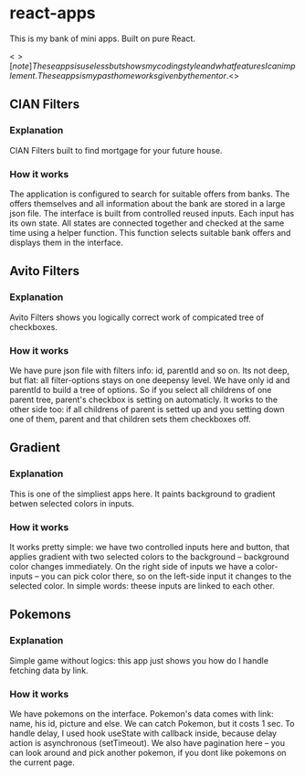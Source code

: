 # react-apps

This is my bank of mini apps. Built on pure React.

<$>[note]
These apps is useless but shows my coding style and what features I can implement.
These apps is my past homeworks given by the mentor.
<$>

## CIAN Filters

### Explanation

CIAN Filters built to find mortgage for your future house.

### How it works

The application is configured to search for suitable offers from banks. The offers themselves and all information about the bank are stored in a large json file.
The interface is built from controlled reused inputs. Each input has its own state. All states are connected together and checked at the same time using a helper function. This function selects suitable bank offers and displays them in the interface.

## Avito Filters

### Explanation

Avito Filters shows you logically correct work of compicated tree of checkboxes.

### How it works

We have pure json file with filters info: id, parentId and so on. Its not deep, but flat: all filter-options stays on one deepensy level. We have only id and parentId to build a tree of options.
So if you select all childrens of one parent tree, parent's checkbox is setting on automaticly. It works to the other side too: if all childrens of parent is setted up and you setting down one of them, parent and that children sets them checkboxes off.

## Gradient

### Explanation

This is one of the simpliest apps here. It paints background to gradient betwen selected colors in inputs.

### How it works

It works pretty simple: we have two controlled inputs here and button, that applies gradient with two selected colors to the background – background color changes immediately.
On the right side of inputs we have a color-inputs – you can pick color there, so on the left-side input it changes to the selected color. In simple words: theese inputs are linked to each other.

## Pokemons

### Explanation

Simple game without logics: this app just shows you how do I handle fetching data by link.

### How it works

We have pokemons on the interface. Pokemon's data comes with link: name, his id, picture and else.
We can catch Pokemon, but it costs 1 sec. To handle delay, I used hook useState with callback inside, because delay action is asynchronous (setTimeout).
We also have pagination here – you can look around and pick another pokemon, if you dont like pokemons on the current page.
